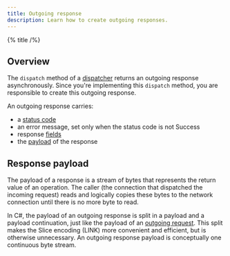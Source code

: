 ```yaml
---
title: Outgoing response
description: Learn how to create outgoing responses.
---
```


{% title /%}

## Overview

The `dispatch` method of a [dispatcher](dispatch-pipeline#the-dispatcher-abstraction) returns an outgoing response
asynchronously. Since you're implementing this `dispatch` method, you are responsible to create this outgoing response.

An outgoing response carries:
 - a [status code](../invocation/incoming-response#status-code)
 - an error message, set only when the status code is not Success
 - response [fields](../invocation/incoming-response#response-fields)
 - the [payload](#response-payload) of the response

## Response payload

The payload of a response is a stream of bytes that represents the return value of an operation. The caller (the
connection that dispatched the incoming request) reads and logically copies these bytes to the network connection until
there is no more byte to read.

In C#, the payload of an outgoing response is split in a payload and a payload continuation, just like the payload
of an [outgoing request](../invocation/outgoing-request). This split makes the Slice encoding (LINK) more convenient and
efficient, but is otherwise unnecessary. An outgoing response payload is conceptually one continuous byte stream.
